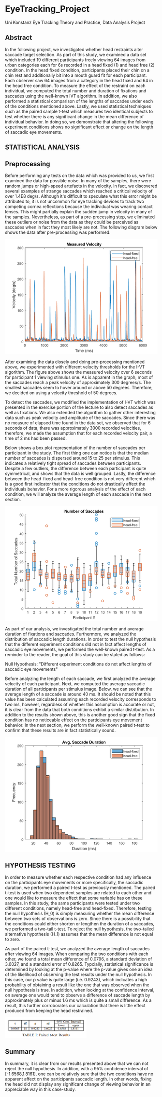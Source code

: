 # EyeTracking_Project
Uni Konstanz Eye Tracking Theory and Practice, Data Analysis Project 

## Abstract
In the following project, we investigated whether head restraints alter saccade target selection. As part of this study, we examined a data set which included 19 different participants freely viewing 64 images from urban categories each for 6s recorded in a head fixed (1) and head free (2) condition. In the head fixed condition, participants placed their chin on a chin rest and additionally bit into a mouth guard fit for each participant. Each observer saw 64 images from a category in the head fixed and 64 in the head free condition. To measure the effect of the restraint on each individual, we computed the total number and duration of fixations and saccades using the well-known IVT algorithm. In addition, we also performed a statistical comparison of the lengths of saccades under each of the conditions mentioned above. Lastly, we used statistical techniques such as the paired sample t-test which measures two identical subjects to test whether there is any significant change in the mean difference of individual behavior. In doing so, we demonstrate that altering the following experiment conditions shows no significant effect or change on the length of saccadic eye movements.

## STATISTICAL ANALYSIS

## Preprocessing
Before performing any tests on the data which was provided to us, we first examined the data for possible noise. In many of the samples, there were random jumps or high-speed artefacts in the velocity. In fact, we discovered several examples of strange saccades which reached a critical velocity of over 1.4E8 deg/s. Although it's difficult to speculate what this error might be attributed to, it is not uncommon for eye tracking devices to track two competing cornea reflections because the individual was wearing contact lenses. This might partially explain the sudden jump in velocity in many of the samples. Nevertheless, as part of a pre-processing step, we eliminated these outliers or noise from the data as they could be perceived as saccades when in fact they most likely are not. The following diagram below shows the data after pre-processing was performed. 

![pic](velocityLineChart.png)


After examining the data closely and doing pre-processing mentioned above, we experimented with different velocity thresholds for the I-VT algorithm. The figure above shows the measured velocity over 6 seconds for participant 1 viewing stimulus one. As is apparent in the graph, most of the saccades reach a peak velocity of approximately 300 degrees/s. The smallest saccades seem to hover around or above 50 degrees. Therefore, we decided on using a velocity threshold of 50 degrees.

To detect the saccades, we modified the implementation of I-VT which was presented in the exercise portion of the lecture to also detect saccades as well as fixations. We also extended the algorithm to gather other interesting data such as peak velocity and amplitude of the saccades. Since there was no measure of elapsed time found in the data set, we observed that for 6 seconds of data, there was approximately 3000 recorded velocities, therefore, we made the assumption that for each recorded velocity pair, a time of 2 ms had been passed.

Below shows a box plot representation of the number of saccades per participant in the study. The first thing one can notice is that the median number of saccades is dispersed around 15 to 25 per stimulus. This indicates a relatively tight spread of saccades between participants. Despite a few outliers, the difference between each participant is quite symmetrical, and shows that the data is well grouped. Lastly, the difference between the head-fixed and head-free condition is not very different which is a good first indicator that the conditions do not drastically affect the individuals behavior. For a more rigorous analysis of the effect of each condition, we will analyze the average length of each saccade in the next section.

![pic](boxChart.png)

As part of our analysis, we investigated the total number and average duration of fixations and saccades. Furthermore, we analyzed the distribution of saccadic length durations. In order to test the null hypothesis that the different experiment conditions did not in fact affect lengths of saccadic eye movements, we performed the well-known paired t-test.  As a reminder to the reader, the goal of this study can be stated as follows:

Null Hypothesis: "Different experiment conditions do not affect lengths of saccadic eye movements"

Before analyzing the length of each saccade, we first analyzed the average velocity of each participant. Next, we computed the average saccadic duration of all participants per stimulus image. Below, we can see that the average length of a saccade is around 40 ms. It should be noted that this value has been calculated assuming each recorded velocity corresponds to two ms, however, regardless of whether this assumption is accurate or not, it is clear from the data that both conditions exhibit a similar distribution. In addition to the results shown above, this is another good sign that the fixed condition has no noticeable effect on the participants eye movement behavior. In the next section, we perform the well-known paired t-test to confirm that these results are in fact statistically sound. 

![pic](saccadeDurationHist.png)

## HYPOTHESIS TESTING
In order to measure whether each respective condition had any influence on the participants eye movements or more specifically, the saccadic duration, we performed a paired t-test as previously mentioned. The paired t-test is used when two dependent samples are related to each other and one would like to measure the effect that some variable has on these samples. In this study, the same participants were tested under two different conditions, namely head-free and head-fixed. Therefore, testing the null hypothesis (H_0) is simply measuring whether the mean difference between two sets of observations is zero. Since there is a possibility that the conditions could either shorten or lengthen the duration of a saccades, we performed a two-tail t-test. To reject the null hypothesis, the two-tailed alternative hypothesis (H_1) assumes that the mean difference is not equal to zero.

As part of the paired t-test, we analyzed the average length of saccades after viewing 64 images. When comparing the two conditions with each other, we found a total mean difference of 0.0796, a standard deviation of 3.6027, and a standard error of 0.8265. Typcially, statistical significance is determined by looking at the p-value where the p-value gives one an idea of the likelihood of observing the test results under the null hypothesis. In this case, our p value is quite large (i.e. 0.9243), which indicates a high probability of obtaining a result like the one that was observed when the null hypothesis is true. In addition, when looking at the confidence interval, on average one would tend to observe a difference of saccade length by approximately plus or minus 1.6 ms which is quite a small difference. As a result, this further corroborates our calculation that there is little effect produced from keeping the head restrained. 

![pic](eye_results.png)

## Summary

In summary, it is clear from our results presented above that we can not reject the null hypothesis. In addition, with a 95\% confidence interval of [-1.6568,1.8161], one can be relatively sure that the two conditions have no apparent affect on the participants saccadic length. In other words, fixing the head did not display any significant change of viewing behavior in an appreciable way in this case-study.


